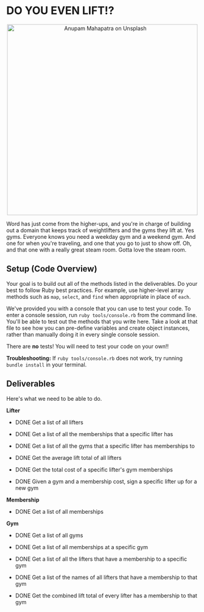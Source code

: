 # DO YOU EVEN LIFT!?

<p align="center">
  <img src="https://curriculum-content.s3.amazonaws.com/module-1/ruby-oo-relationships/gym-membership-exercise/Image_122_GymGoers.png" alt="Anupam Mahapatra on Unsplash" width="500"/>
</p>

Word has just come from the higher-ups, and you're in charge of building out a domain that keeps track of weightlifters and the gyms they lift at.  Yes gyms. Everyone knows you need a weekday gym and a weekend gym. And one for when you're traveling, and one that you go to just to show off.  Oh, and that one with a really great steam room.  Gotta love the steam room.

## Setup (Code Overview)

Your goal is to build out all of the methods listed in the deliverables. Do your best to follow Ruby best practices. For example, use higher-level array methods such as `map`, `select`, and `find` when appropriate in place of `each`.

We've provided you with a console that you can use to test your code. To enter a console session, run `ruby tools/console.rb` from the command line. You'll be able to test out the methods that you write here. Take a look at that file to see how you can pre-define variables and create object instances, rather than manually doing it in every single console session.

There are **no** tests! You will need to test your code on your own!!

**Troubleshooting:** If `ruby tools/console.rb` does not work, try running `bundle install` in your terminal.

## Deliverables

Here's what we need to be able to do.

**Lifter**

  - DONE  Get a list of all lifters 

  - DONE  Get a list of all the memberships that a specific lifter          has

  - DONE  Get a list of all the gyms that a specific lifter has             memberships to

  - DONE  Get the average lift total of all lifters

  - DONE  Get the total cost of a specific lifter's gym memberships

  - DONE  Given a gym and a membership cost, sign a specific                lifter up for a new gym 

**Membership**

  - DONE  Get a list of all memberships 

**Gym**

  - DONE  Get a list of all gyms 

  - DONE  Get a list of all memberships at a specific gym

  - DONE  Get a list of all the lifters that have a membership to           a specific gym

  - DONE  Get a list of the names of all lifters that have a                membership to that gym

  -  DONE Get the combined lift total of every lifter has a membership to that gym

